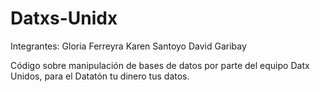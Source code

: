 # Datxs-Unidx

Integrantes:
Gloria Ferreyra
Karen Santoyo
David Garibay 

Código sobre manipulación de bases de datos por parte del equipo Datx Unidos, para el Datatón tu dinero tus datos.
